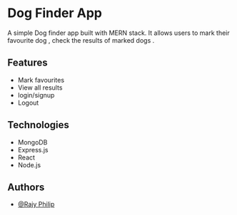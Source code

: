 
# Dog Finder App

 A simple Dog finder  app built with MERN stack. It allows users to mark their favourite dog , check the results of marked dogs .

## Features

- Mark favourites 
- View all results
- login/signup
-  Logout
## Technologies

- MongoDB
- Express.js
- React
- Node.js


## Authors

- [@Rajy Philip](https://github.com/RajyPhilip)


